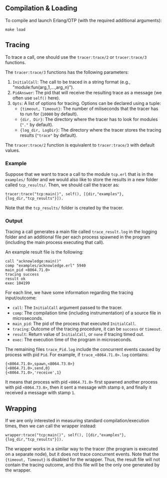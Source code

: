 ## Compilation & Loading

To compile and launch Erlang/OTP (with the required additional arguments):

```
make load
```

## Tracing

To trace a call, one should use the `tracer:trace/2` or `tracer:trace/3` functions.

The `tracer:trace/3` functions has the following parameters:
 1. `InitialCall`: The call to be traced in a string format (e.g., "module:fun(arg_1,...,arg_n)").
 2. `PidAnswer`: The pid that will receive the resulting trace as a message (we often use `self()` here).
 3. `Opts`: A list of options for tracing. Options can be declared using a tuple:
    * `{timeout, Timeout}`: The number of miliseconds that the tracer has to run for (`10000` by default).
    * `{dir, Dir}`: The directory where the tracer has to look for modules (`"."` by default).
    * `{log_dir, LogDir}`: The directory where the tracer stores the tracing results (`"trace"` by default).

The `tracer:trace/2` function is equivalent to `tracer:trace/3` with default values.

### Example
Suppose that we want to trace a call to the module `tcp.erl` that is in the `examples/` folder and we would also like to store the results in a new folder called `tcp_results/`. Then, we should call the tracer as:
```
tracer:trace("tcp:main()", self(), [{dir,"examples"},{log_dir,"tcp_results"}]).
```

Note that the `tcp_results/` folder is created by the tracer.

### Output
Tracing a call generates a main file called `trace_result.log` in the logging folder and an additional file per each process spawned in the program (including the main process executing that call).

An example result file is the following:
```
call "acknowledge:main()"
comp "examples/acknowledge.erl" 5940
main_pid <8064.71.0>
tracing success
result ok
exec 104199
```

For each line, we have some information regarding the tracing input/outcome:
 * `call`: The `InitialCall` argument passed to the tracer.
 * `comp`: The compilation time (including instrumentation) of a source file in microseconds.
 * `main_pid`: The pid of the process that executed `InitialCall`.
 * `tracing`: Outcome of the tracing procedure, it can be `success` or `timeout`.
 * `result`: Return value of `InitialCall`, or `none` if tracing timed out.
 * `exec`: The execution time of the program in microseconds.

The remaining files `trace_Pid.log` include the concurrent events caused by process with pid `Pid`. For example, if `trace_<8064.71.0>.log` contains:
```
{<8064.71.0>,spawn,<8064.73.0>}
{<8064.71.0>,send,0}
{<8064.71.0>,'receive',1}
```
It means that process with pid `<8064.71.0>` first spawned another process with pid `<8064.73.0>`, then it sent a message with stamp `0`, and finally it received a message with stamp `1`.

## Wrapping

If we are only interested in measuring standard compilation/execution times, then we can call the wrapper instead:
```
wrapper:trace("tcp:main()", self(), [{dir,"examples"},{log_dir,"tcp_results"}]).
```

The wrapper works in a similar way to the tracer (the program is executed on a separate node), but it does not trace concurrent events.
Note that the `{timeout, Timeout}` is disabled for the wrapper. Thus, the result file will not contain the tracing outcome, and this file will be the only one generated by the wrapper.

